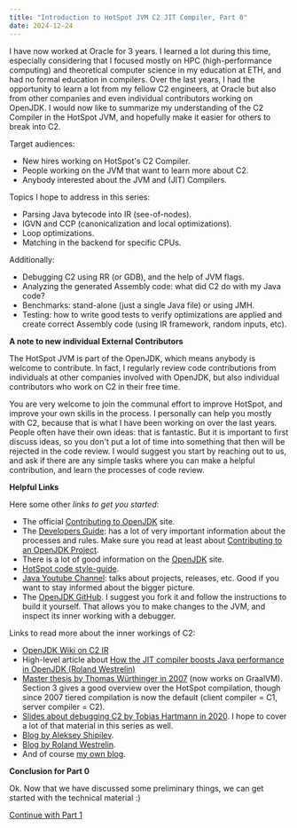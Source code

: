 ```yaml
---
title: "Introduction to HotSpot JVM C2 JIT Compiler, Part 0"
date: 2024-12-24
---
```


I have now worked at Oracle for 3 years. I learned a lot during this time, especially considering that I focused mostly on
HPC (high-performance computing) and theoretical computer science in my education at ETH, and had no formal education in
compilers. Over the last years, I had the opportunity to learn a lot from my fellow C2 engineers, at Oracle but also from
other companies and even individual contributors working on OpenJDK. I would now like to summarize my understanding of the
C2 Compiler in the HotSpot JVM, and hopefully make it easier for others to break into C2.

Target audiences:
- New hires working on HotSpot's C2 Compiler.
- People working on the JVM that want to learn more about C2.
- Anybody interested about the JVM and (JIT) Compilers.

Topics I hope to address in this series:
- Parsing Java bytecode into IR (see-of-nodes).
- IGVN and CCP (canonicalization and local optimizations).
- Loop optimizations.
- Matching in the backend for specific CPUs.

Additionally:
- Debugging C2 using RR (or GDB), and the help of JVM flags.
- Analyzing the generated Assembly code: what did C2 do with my Java code?
- Benchmarks: stand-alone (just a single Java file) or using JMH.
- Testing: how to write good tests to verify optimizations are applied and create correct Assembly code (using IR framework, random inputs, etc).

**A note to new individual External Contributors**

The HotSpot JVM is part of the OpenJDK, which means anybody is welcome to contribute. In fact, I regularly review code contributions from individuals at other
companies involved with OpenJDK, but also individual contributors who work on C2 in their free time.

You are very welcome to join the communal effort to improve HotSpot, and improve your own skills in the process. I personally can help you mostly with C2, because
that is what I have been working on over the last years.
People often have their own ideas: that is fantastic. But it is important to first discuss ideas, so you don't put a lot of time into something that then will be
rejected in the code review. I would suggest you start by reaching out to us, and ask if there are any simple tasks where you can make a helpful contribution, and
learn the processes of code review.

**Helpful Links**

Here some other *links to get you started*:
- The official [Contributing to OpenJDK](https://dev.java/contribute/openjdk/) site.
- The [Developers Guide](https://openjdk.org/guide/): has a lot of very important information about the processes and rules. Make sure you read at least about [Contributing to an OpenJDK Project](https://openjdk.org/guide/#contributing-to-an-openjdk-project).
- There is a lot of good information on the [OpenJDK](https://openjdk.org/) site.
- [HotSpot code style-guide](https://github.com/openjdk/jdk/blob/master/doc/hotspot-style.md).
- [Java Youtube Channel](https://www.youtube.com/Java): talks about projects, releases, etc. Good if you want to stay informed about the bigger picture.
- The [OpenJDK GitHub](https://github.com/openjdk/jdk). I suggest you fork it and follow the instructions to build it yourself. That allows you to make changes to the JVM, and inspect its inner working with a debugger.

Links to read more about the inner workings of C2:
- [OpenJDK Wiki on C2 IR](https://wiki.openjdk.org/display/HotSpot/C2+IR+Graph+and+Nodes)
- High-level article about [How the JIT compiler boosts Java performance in OpenJDK (Roland Westrelin)](https://developers.redhat.com/articles/2021/06/23/how-jit-compiler-boosts-java-performance-openjdk#)
- [Master thesis by Thomas Würthinger in 2007](https://ssw.jku.at/Research/Papers/Wuerthinger07Master/Wuerthinger07Master.pdf) (now works on GraalVM). Section 3 gives a good overview over the HotSpot compilation, though since 2007 tiered compilation is now the default (client compiler = C1, server compiler = C2).
- [Slides about debugging C2 by Tobias Hartmann in 2020](https://cr.openjdk.org/~thartmann/talks/2020-Debugging_HotSpot.pdf). I hope to cover a lot of that material in this series as well.
- [Blog by Aleksey Shipilev](https://shipilev.net/jvm/anatomy-quarks/).
- [Blog by Roland Westrelin](https://developers.redhat.com/author/roland-westrelin).
- And of course [my own blog](https://eme64.github.io/blog/).

**Conclusion for Part 0**

Ok. Now that we have discussed some preliminary things, we can get started with the technical material :)

[Continue with Part 1](https://eme64.github.io/blog/2024/12/24/Intro-to-C2-Part01.html)
